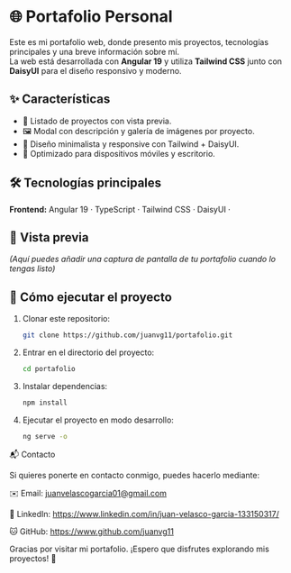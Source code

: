 # 🌐 Portafolio Personal

Este es mi portafolio web, donde presento mis proyectos, tecnologías principales y una breve información sobre mí.  
La web está desarrollada con **Angular 19** y utiliza **Tailwind CSS** junto con **DaisyUI** para el diseño responsivo y moderno.  

## ✨ Características
- 📂 Listado de proyectos con vista previa.  
- 🖼️ Modal con descripción y galería de imágenes por proyecto.  
- 🎨 Diseño minimalista y responsive con Tailwind + DaisyUI.  
- 📱 Optimizado para dispositivos móviles y escritorio.  

## 🛠️ Tecnologías principales
**Frontend:** Angular 19 · TypeScript · Tailwind CSS · DaisyUI ·


## 📸 Vista previa
*(Aquí puedes añadir una captura de pantalla de tu portafolio cuando lo tengas listo)*  

## 🚀 Cómo ejecutar el proyecto
1. Clonar este repositorio:
   ```bash
   git clone https://github.com/juanvg11/portafolio.git

2. Entrar en el directorio del proyecto:
   ```bash
   cd portafolio

3. Instalar dependencias:
    ```bash
   npm install

4. Ejecutar el proyecto en modo desarrollo:
    ```bash
   ng serve -o


📬 Contacto

Si quieres ponerte en contacto conmigo, puedes hacerlo mediante:

✉️ Email: juanvelascogarcia01@gmail.com

💼 LinkedIn: https://www.linkedin.com/in/juan-velasco-garcia-133150317/

🐱 GitHub: https://www.github.com/juanvg11




Gracias por visitar mi portafolio. ¡Espero que disfrutes explorando mis proyectos! 🚀

